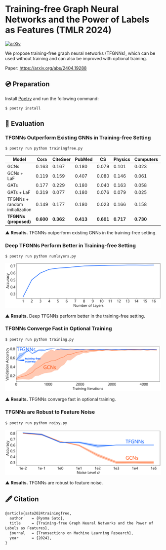 # Training-free Graph Neural Networks and the Power of Labels as Features (TMLR 2024)

[![arXiv](https://img.shields.io/badge/arXiv-2404.19288-b31b1b.svg)](https://arxiv.org/abs/2404.19288)

We propose training-free graph neural networks (TFGNNs), which can be used without training and can also be improved with optional training.

Paper: https://arxiv.org/abs/2404.19288

## 💿 Preparation

Install [Poetry](https://python-poetry.org/) and run the following command:

```bash
$ poetry install
```

## 🧪 Evaluation

### TFGNNs Outperform Existing GNNs in Training-free Setting

```bash
$ poetry run python trainingfree.py
```

| Model                               | Cora | CiteSeer | PubMed | CS   | Physics | Computers | Photo |
|-------------------------------------|------|----------|--------|------|---------|-----------|-------|
| GCNs                                | 0.163 | 0.167    | 0.180  | 0.079 | 0.101   | 0.023     | 0.119 |
| GCNs + LaF                          | 0.119 | 0.159    | 0.407  | 0.080 | 0.146   | 0.061     | 0.142 |
| GATs                                | 0.177 | 0.229    | 0.180  | 0.040 | 0.163   | 0.058     | 0.122 |
| GATs + LaF                          | 0.319 | 0.077    | 0.180  | 0.076 | 0.079   | 0.025     | 0.044 |
| TFGNNs + random initialization      | 0.149 | 0.177    | 0.180  | 0.023 | 0.166   | 0.158     | 0.090 |
| **TFGNNs (proposed)**               | **0.600** | **0.362**    | **0.413**  | **0.601** | **0.717**   | **0.730**     | **0.637** |


▲ **Results.** TFGNNs outperform existing GNNs in the training-free setting.

### Deep TFGNNs Perform Better in Training-free Setting

```bash
$ poetry run python numlayers.py
```

<img src="./imgs/numlayers.png">

▲ **Results.** Deep TFGNNs perform better in the training-free setting.

### TFGNNs Converge Fast in Optional Training

```bash
$ poetry run python training.py
```

<img src="./imgs/training.png">

▲ **Results.** TFGNNs converge fast in optional training.

### TFGNNs are Robust to Feature Noise

```bash
$ poetry run python noisy.py
```

<img src="./imgs/noisy.png">

▲ **Results.** TFGNNs are robust to feature noise.


## 🖋️ Citation

```
@article{sato2024trainingfree,
  author    = {Ryoma Sato},
  title     = {Training-free Graph Neural Networks and the Power of Labels as Features},
  journal   = {Transactions on Machine Learning Research},
  year      = {2024},
}
```
